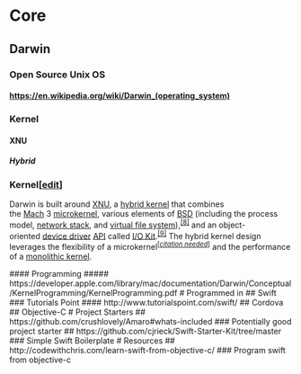 # Core
## Darwin
### Open Source Unix OS
#### https://en.wikipedia.org/wiki/Darwin_(operating_system)
### Kernel
#### XNU
##### Hybrid
<h3><span class="mw-headline" id="Kernel">Kernel</span><span class="mw-editsection"><span class="mw-editsection-bracket">[</span><a href="https://en.wikipedia.org/w/index.php?title=Darwin_(operating_system)&amp;action=edit&amp;section=3" title="Edit section: Kernel">edit</a><span class="mw-editsection-bracket">]</span></span></h3><p>Darwin is built around&#xA0;<a href="https://en.wikipedia.org/wiki/XNU" title="XNU">XNU</a>, a&#xA0;<a href="https://en.wikipedia.org/wiki/Hybrid_kernel" title="Hybrid kernel">hybrid kernel</a>&#xA0;that combines the&#xA0;<a href="https://en.wikipedia.org/wiki/Mach_(kernel)" title="Mach (kernel)">Mach</a>&#xA0;3&#xA0;<a href="https://en.wikipedia.org/wiki/Microkernel" title="Microkernel">microkernel</a>, various elements of&#xA0;<a href="https://en.wikipedia.org/wiki/Berkeley_Software_Distribution" title="Berkeley Software Distribution">BSD</a>&#xA0;(including the process model,&#xA0;<a href="https://en.wikipedia.org/wiki/Protocol_stack" title="Protocol stack">network stack</a>, and&#xA0;<a href="https://en.wikipedia.org/wiki/Virtual_file_system" title="Virtual file system">virtual file system</a>),<sup id="cite_ref-8" class="reference"><a href="https://en.wikipedia.org/wiki/Darwin_(operating_system)#cite_note-8">[8]</a></sup>&#xA0;and an object-oriented&#xA0;<a href="https://en.wikipedia.org/wiki/Device_driver" title="Device driver">device driver</a>&#xA0;<a href="https://en.wikipedia.org/wiki/Application_programming_interface" title="Application programming interface">API</a>&#xA0;called&#xA0;<a href="https://en.wikipedia.org/wiki/I/O_Kit" title="I/O Kit">I/O Kit</a>.<sup id="cite_ref-9" class="reference"><a href="https://en.wikipedia.org/wiki/Darwin_(operating_system)#cite_note-9">[9]</a></sup>&#xA0;The hybrid kernel design leverages the flexibility of a microkernel<sup class="noprint Inline-Template Template-Fact">[<i><a href="https://en.wikipedia.org/wiki/Wikipedia:Citation_needed" title="Wikipedia:Citation needed"><span title="This claim needs references to reliable sources. (March 2015)">citation needed</span></a></i>]</sup>&#xA0;and the performance of a&#xA0;<a href="https://en.wikipedia.org/wiki/Monolithic_kernel" title="Monolithic kernel">monolithic kernel</a>.</p>
#### Programming
##### https://developer.apple.com/library/mac/documentation/Darwin/Conceptual/KernelProgramming/KernelProgramming.pdf
# Programmed in
## Swift
### Tutorials Point
#### http://www.tutorialspoint.com/swift/
## Cordova
## Objective-C
# Project Starters
## https://github.com/crushlovely/Amaro#whats-included
### Potentially good project starter
## https://github.com/cjrieck/Swift-Starter-Kit/tree/master
### Simple Swift Boilerplate
# Resources
## http://codewithchris.com/learn-swift-from-objective-c/
### Program swift from objective-c
